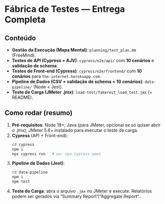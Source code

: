 # Fábrica de Testes — Entrega Completa

## Conteúdo
- **Gestão da Execução (Mapa Mental)**: `planning/test_plan.mm` (FreeMind).
- **Testes de API (Cypress + AJV)**: `cypress/e2e/api/` com **10 cenários** e **validação de schema**.
- **Testes de Front-end (Cypress)**: `cypress/e2e/frontend/` com **10 cenários** para `the-internet.herokuapp.com`.
- **Pipeline de Dados (CSV + validação de schema + 10 cenários)**: `data-pipeline/` (Node + Jest).
- **Teste de Carga (JMeter .jmx)**: `load-test/fakerest_load_test.jmx` (+ README).

## Como rodar (resumo)
1. **Pré-requisitos**: Node 18+; Java (para JMeter, opcional se só quiser abrir o .jmx); JMeter 5.6+ instalado para executar o teste de carga.
2. **Cypress** (API + Front-end):  
   ```bash
   cd cypress
   npm i
   npx cypress run   # ou: npx cypress open
   ```
3. **Pipeline de Dados (Jest)**:  
   ```bash
   cd data-pipeline
   npm i
   npm test
   ```
4. **Teste de Carga**: abra o arquivo `.jmx` no JMeter e execute. Relatórios podem ser gerados via “Summary Report”/“Aggregate Report”..

